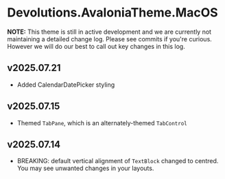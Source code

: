 # Devolutions.AvaloniaTheme.MacOS

**NOTE:** This theme is still in active development and we are currently not maintaining a detailed change log.
Please see commits if you're curious. However we will do our best to call out key changes in this log.

## v2025.07.21

- Added CalendarDatePicker styling

## v2025.07.15

- Themed `TabPane`, which is an alternately-themed `TabControl`

## v2025.07.14

- BREAKING: default vertical alignment of `TextBlock` changed to centred. You may see unwanted changes in
  your layouts.